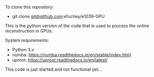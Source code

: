 To clone this repository:
- git clone git@github.com:efuchey/e1039-GPU

This is the python version of the code that is used to process the online reconstruction in GPUs.

System requirements:
- Python 3.x
- numba: https://numba.readthedocs.io/en/stable/index.html
- uproot: https://uproot.readthedocs.io/en/latest/

This code is just started and not functional yet...


